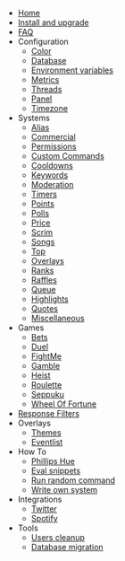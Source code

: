 * [Home](/_archive/9.4.x/)
* [Install and upgrade](/_archive/9.4.x/install-and-upgrade.md)
* [FAQ](/_archive/9.4.x/faq.md)
* Configuration
  * [Color](/_archive/9.4.x/configuration/color.md)
  * [Database](/_archive/9.4.x/configuration/database.md)
  * [Environment variables](/_archive/9.4.x/configuration/env.md)
  * [Metrics](/_archive/9.4.x/configuration/metrics.md)
  * [Threads](/_archive/9.4.x/configuration/threads.md)
  * [Panel](/_archive/9.4.x/configuration/panel.md)
  * [Timezone](/_archive/9.4.x/configuration/timezone.md)
* Systems
  * [Alias](/_archive/9.4.x/commands/alias.md)
  * [Commercial](/_archive/9.4.x/commands/commercial.md)
  * [Permissions](/_archive/9.4.x/commands/permissions.md)
  * [Custom Commands](/_archive/9.4.x/commands/custom-commands.md)
  * [Cooldowns](/_archive/9.4.x/commands/cooldowns.md)
  * [Keywords](/_archive/9.4.x/commands/keywords.md)
  * [Moderation](/_archive/9.4.x/commands/moderation.md)
  * [Timers](/_archive/9.4.x/commands/timers.md)
  * [Points](/_archive/9.4.x/commands/points.md)
  * [Polls](/_archive/9.4.x/commands/polls.md)
  * [Price](/_archive/9.4.x/commands/price.md)
  * [Scrim](/_archive/9.4.x/commands/scrim.md)
  * [Songs](/_archive/9.4.x/commands/songs.md)
  * [Top](/_archive/9.4.x/commands/top.md)
  * [Overlays](/_archive/9.4.x/commands/overlays.md)
  * [Ranks](/_archive/9.4.x/commands/ranks.md)
  * [Raffles](/_archive/9.4.x/commands/raffles.md)
  * [Queue](/_archive/9.4.x/commands/queue.md)
  * [Highlights](/_archive/9.4.x/commands/highlights.md)
  * [Quotes](/_archive/9.4.x/commands/quotes.md)
  * [Miscellaneous](/_archive/9.4.x/commands/miscellaneous.md)
* Games
  * [Bets](/_archive/9.4.x/games/bets.md)
  * [Duel](/_archive/9.4.x/games/duel.md)
  * [FightMe](/_archive/9.4.x/games/fightme.md)
  * [Gamble](/_archive/9.4.x/games/gamble.md)
  * [Heist](/_archive/9.4.x/games/heist.md)
  * [Roulette](/_archive/9.4.x/games/roulette.md)
  * [Seppuku](/_archive/9.4.x/games/seppuku.md)
  * [Wheel Of Fortune](/_archive/9.4.x/games/wheelOfFortune.md)
* [Response Filters](/_archive/9.4.x/filters/all.md)
* Overlays
  * [Themes](/_archive/9.4.x/overlays/themes.md)
  * [Eventlist](/_archive/9.4.x/overlays/eventlist.md)
* How To
  * [Phillips Hue](/_archive/9.4.x/howto/phillipshue.md)
  * [Eval snippets](/_archive/9.4.x/howto/eval.md)
  * [Run random command](/_archive/9.4.x/howto/run-random-command.md)
  * [Write own system](/_archive/9.4.x/howto/write-own-system.md)
* Integrations
  * [Twitter](/_archive/9.4.x/integrations/twitter.md)
  * [Spotify](/_archive/9.4.x/integrations/spotify.md)
* Tools
  * [Users cleanup](/_archive/9.4.x/tools/users-cleanup.md)
  * [Database migration](/_archive/9.4.x/tools/database.md)